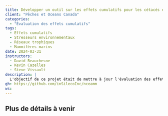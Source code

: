 ```yaml
---
title: Développer un outil sur les effets cumulatifs pour les cétacés en péril sur le plateau néo-écossais
client: "Pêches et Oceans Canada"
categories: 
  - "Évaluation des effets cumulatifs"
tags: 
  - Effets cumulatifs
  - Stresseurs environnementaux
  - Réseaux trophiques
  - Mammifères marins
date: 2024-03-31
instructors:
  - David Beauchesne
  - Kevin Cazelles
  - Steve Vissault
description: | 
  L'objectif de ce projet était de mettre à jour l'évaluation des effets cumulatifs sur les réseaux trophiques de la biorégion du plateau néo-écossais avec de nouvelles données du ministère des Pêches et des Océans sur la répartition de l'habitat des baleines à bec et les relations trophiques, et de créer une preuve de concept interactive. application pour explorer l’évaluation à l’échelle de l’espèce. Les résultats attendus de ce projet étaient d'améliorer notre compréhension des espèces de baleines à bec en voie de disparition et de la dynamique de leurs écosystèmes, conduisant finalement à des stratégies de gestion plus efficaces et à des processus décisionnels mieux informés.
gh: https://github.com/inSilecoInc/nceamm
ws: 
---
```



## Plus de détails à venir
